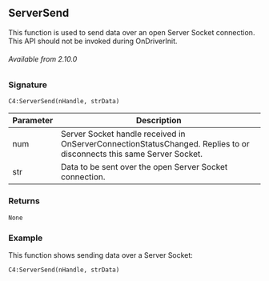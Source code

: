 ## ServerSend

This function is used to send data over an open Server Socket connection. This API should not be invoked during OnDriverInit.

###### Available from 2.10.0


### Signature

`C4:ServerSend(nHandle, strData)`	

| Parameter | Description |
| --- | --- |
| num | Server Socket handle received in OnServerConnectionStatusChanged. Replies to or disconnects this same Server Socket. 
| str | Data to be sent over the open Server Socket connection. |


### Returns

`None`


### Example

This function shows sending data over a Server Socket:

`C4:ServerSend(nHandle, strData)`

